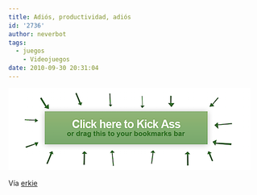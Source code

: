 ```yaml
---
title: Adiós, productividad, adiós
id: '2736'
author: neverbot
tags:
  - juegos
    - Videojuegos
date: 2010-09-30 20:31:04
---
```


[![havefun.png](./adios-productividad-adios/havefun.png)](http://erkie.github.com/asteroids.min.js)

Vía [erkie](http://erkie.github.com/)